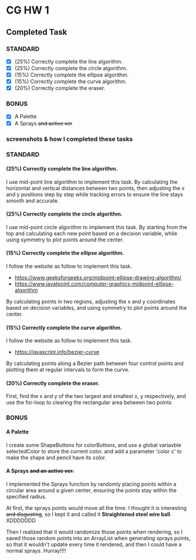 # CG HW 1
## Completed Task
### STANDARD
- [x] (25%) Correctly complete the line algorithm.
- [x] (25%) Correctly complete the circle algorithm.
- [x] (15%) Correctly complete the ellipse algorithm.
- [x] (15%) Correctly complete the curve algorithm.
- [x] (20%) Correctly complete the eraser.
### BONUS 
- [x] A Palette
- [X] A Sprays ~~and active ver~~
### screenshots & how I completed these tasks
### STANDARD
#### (25%) Correctly complete the line algorithm.
I use mid-point line algorithm to implement this task.
By calculating the horizontal and vertical distances between two points, then adjusting the x and y positions step by step while tracking errors to ensure the line stays smooth and accurate.
#### (25%) Correctly complete the circle algorithm.
I use mid-point circle algorithm to implement this task.
By starting from the top and calculating each new point based on a decision variable, while using symmetry to plot points around the center.
#### (15%) Correctly complete the ellipse algorithm.
I follow the website as follow to implement this task.

* https://www.geeksforgeeks.org/midpoint-ellipse-drawing-algorithm/
* https://www.javatpoint.com/computer-graphics-midpoint-ellipse-algorithm

By calculating points in two regions, adjusting the x and y coordinates based on decision variables, and using symmetry to plot points around the center.
#### (15%) Correctly complete the curve algorithm.
I follow the website as follow to implement this task.

* https://javascript.info/bezier-curve

By calculating points along a Bezier path between four control points and plotting them at regular intervals to form the curve.
#### (20%) Correctly complete the eraser.
First, find the x and y of the two largest and smallest x, y respectively, and use the for-loop to clearing the rectangular area between two points
### BONUS 
#### A Palette
I create some ShapeButtons for colorButtons, and use a global variavble selectedColor to store the current color.
and add a parameter 'color c' to make the shape and pencil have its color.
#### A Sprays ~~and an active ver.~~
I implemented the Sprays function by randomly placing points within a circular area around a given center, ensuring the points stay within the specified radius.

At first, the sprays points would move all the time. I thought it is interesting ~~and disgusting~~, so I kept it and called it **Straightened steel wire ball**. XDDDDDDD

Then I realized that it would randomize those points when rendering, so I saved those random points into an ArrayList when generating sprays points, so that it wouldn't update every time it rendered, and then I could have a normal sprays. Hurray!!!!
